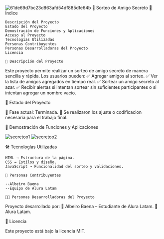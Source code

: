 ![61de69d7bc23d863afd54df885dfe64b](https://github.com/user-attachments/assets/f27dd0fa-8408-4aa1-8d6a-e1595652e940)
🎁 Sorteo de Amigo Secreto
📌 Índice

    Descripción del Proyecto
    Estado del Proyecto
    Demostración de Funciones y Aplicaciones
    Acceso al Proyecto
    Tecnologías Utilizadas
    Personas Contribuyentes
    Personas Desarrolladoras del Proyecto
    Licencia
    
    📖 Descripción del Proyecto

Este proyecto permite realizar un sorteo de amigo secreto de manera sencilla y rápida. Los usuarios pueden:
✅ Agregar amigos al sorteo.
✅ Ver la lista de amigos agregados en tiempo real.
✅ Sortear un amigo secreto al azar.
✅ Recibir alertas si intentan sortear sin suficientes participantes o si intentan agregar un nombre vacío.

🚀 Estado del Proyecto

🔹 Fase actual: Terminada.
🔹 Se realizaron los ajuste o codificacion necesaria para el trabajo final.

🎥 Demostración de Funciones y Aplicaciones

![secretoo1](https://github.com/user-attachments/assets/a16971e2-52d1-4b0f-9bf5-d9951aebe3c7)
![secretoo2](https://github.com/user-attachments/assets/a3f4b3e1-2b7a-451c-b74e-125bf2b5db02)

🛠️ Tecnologías Utilizadas

    HTML → Estructura de la página.
    CSS → Estilos y diseño.
    JavaScript → Funcionalidad del sorteo y validaciones.

    👥 Personas Contribuyentes

    --Albeiro Baena
    --Equipo de Alura Latam

    👨‍💻 Personas Desarrolladoras del Proyecto

Proyecto desarrollado por:
🔹 Albeiro Baena – Estudiante de Alura Latam.
🔹 Alura Latam.

📜 Licencia

Este proyecto está bajo la licencia MIT.
